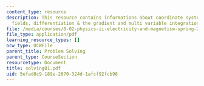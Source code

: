 ```yaml
---
content_type: resource
description: This resource contains informations about coordinate systems, vector
  fields, differentiation & the gradient and multi variable integration.
file: /media/courses/8-02-physics-ii-electricity-and-magnetism-spring-2007/5efad8c9189e2670324d1afcf92fcb98_solving01.pdf
file_type: application/pdf
learning_resource_types: []
ocw_type: OCWFile
parent_title: Problem Solving
parent_type: CourseSection
resourcetype: Document
title: solving01.pdf
uid: 5efad8c9-189e-2670-324d-1afcf92fcb98
---
```

